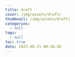 ```yaml
---
title: draft
cover: /img/assets/draft/
thumbnail: /img/assets/draft/
categories:
  - null
tags:
  - null
toc: true
date: 2023-08-21 00:36:58
---
```

